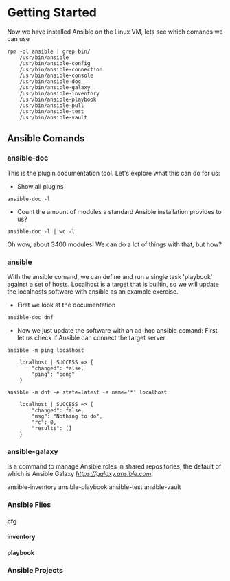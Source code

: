 # Getting Started
Now we have installed Ansible on the Linux VM, lets see which comands we can use
```
rpm -ql ansible | grep bin/
	/usr/bin/ansible
	/usr/bin/ansible-config
	/usr/bin/ansible-connection
	/usr/bin/ansible-console
	/usr/bin/ansible-doc
	/usr/bin/ansible-galaxy
	/usr/bin/ansible-inventory
	/usr/bin/ansible-playbook
	/usr/bin/ansible-pull
	/usr/bin/ansible-test
	/usr/bin/ansible-vault
```

## Ansible Comands

### ansible-doc
This is the plugin documentation tool. 
Let's explore what this can do for us:
* Show all plugins
```
ansible-doc -l
```
* Count the amount of modules a standard Ansible installation provides to us?
```
ansible-doc -l | wc -l
```
Oh wow, about 3400 modules!
We can do a lot of things with that, but how?

### ansible
With the ansible comand, we can define and run a single task 'playbook' against a set of hosts.
Localhost is a target that is builtin, so we will update the localhosts software with ansible as an example exercise.
* First we look at the documentation
```bash
ansible-doc dnf
```

* Now we just update the software with an ad-hoc ansible comand:
First let us check if Ansible can connect the target server
```
ansible -m ping localhost

	localhost | SUCCESS => {
	    "changed": false,
	    "ping": "pong"
	}
```
```
ansible -m dnf -e state=latest -e name='*' localhost

	localhost | SUCCESS => {
	    "changed": false,
	    "msg": "Nothing to do",
	    "rc": 0,
	    "results": []
	}
```


### ansible-galaxy
Is a command to manage Ansible roles in shared repositories, the default of which is Ansible Galaxy _https://galaxy.ansible.com_.

ansible-inventory
ansible-playbook
ansible-test
ansible-vault



### Ansible Files
#### cfg
#### inventory
#### playbook




### Ansible Projects
<!--stackedit_data:
eyJoaXN0b3J5IjpbOTI3NDM0MDUxLC0yMTE1NjYwMzM3LDY4MT
M0NzQyMCwyMDM1OTY1NzM4XX0=
-->